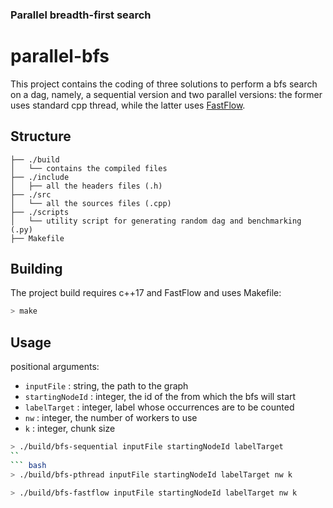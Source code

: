 ### Parallel breadth-first search
# parallel-bfs
This project contains the coding of three solutions to perform a bfs search on a dag, namely, a sequential version and two parallel versions: the former uses standard cpp thread, while the latter uses [FastFlow](https://github.com/fastflow/fastflow).

## Structure
```
├── ./build
│   └── contains the compiled files
├── ./include
│   ├── all the headers files (.h)
├── ./src
│   └── all the sources files (.cpp)
├── ./scripts
│   └── utility script for generating random dag and benchmarking (.py)
├── Makefile
```
## Building

The project build requires c++17 and FastFlow and uses Makefile:

``` bash
> make
```

## Usage
positional arguments:
- `inputFile` : string, the path to the graph
- `startingNodeId` : integer, the id of the from which the bfs will start
- `labelTarget` : integer, label whose occurrences are to be counted
- `nw` : integer, the number of workers to use
- `k` : integer, chunk size

``` bash
> ./build/bfs-sequential inputFile startingNodeId labelTarget
``
``` bash
> ./build/bfs-pthread inputFile startingNodeId labelTarget nw k
```
``` bash
> ./build/bfs-fastflow inputFile startingNodeId labelTarget nw k
```
